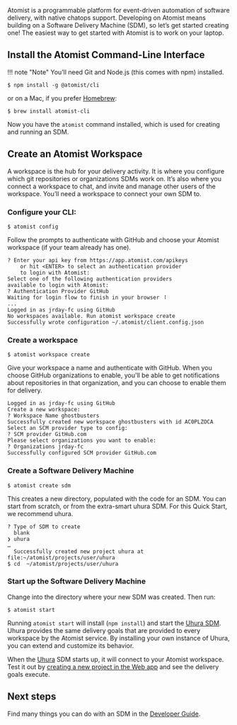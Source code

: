 Atomist is a programmable platform for event-driven automation of
software delivery, with native chatops support.  Developing on Atomist
means building on a Software Delivery Machine (SDM), so let’s get started
creating one! The easiest way to get started with Atomist is to work
on your laptop.

## Install the Atomist Command-Line Interface

!!! note "Note"
    You’ll need Git and Node.js (this comes with npm) installed.

```
$ npm install -g @atomist/cli
```

or on a Mac, if you prefer [Homebrew][brew]:

```
$ brew install atomist-cli
```

Now you have the `atomist` command installed, which is used for creating
and running an SDM.

[brew]: https://brew.sh/ (Homebrew)

## Create an Atomist Workspace

A workspace is the hub for your delivery activity. It is where you
configure which git repositories or organizations SDMs work on. It’s
also where you connect a workspace to chat, and invite and manage
other users of the workspace. You’ll need a workspace to connect your
own SDM to.

### Configure your CLI:

```
$ atomist config
```
Follow the prompts to authenticate with GitHub and choose your Atomist workspace (if your team already has one).

```
? Enter your api key from https://app.atomist.com/apikeys
    or hit <ENTER> to select an authentication provider
    to login with Atomist:
Select one of the following authentication providers
available to login with Atomist:
? Authentication Provider GitHub
Waiting for login flow to finish in your browser ⠸
...
Logged in as jrday-fc using GitHub
No workspaces available. Run atomist workspace create
Successfully wrote configuration ~/.atomist/client.config.json
```

### Create a workspace

```
$ atomist workspace create
```
Give your workspace a name and authenticate with GitHub. When you choose GitHub organizations
to enable, you'll be able to get notifications about repositories in that organization, and
you can choose to enable them for delivery.

```
Logged in as jrday-fc using GitHub
Create a new workspace:
? Workspace Name ghostbusters
Successfully created new workspace ghostbusters with id AC0PLZOCA
Select an SCM provider type to config:
? SCM provider GitHub.com
Please select organizations you want to enable:
? Organizations jrday-fc
Successfully configured SCM provider GitHub.com
```

### Create a Software Delivery Machine

```
$ atomist create sdm
```

This creates a new directory, populated with the code for an SDM. You can
start from scratch, or from the extra-smart uhura SDM. For this Quick Start,
we recommend uhura.

```
? Type of SDM to create
  blank
❯ uhura
…
  Successfully created new project uhura at file:~/atomist/projects/user/uhura
$ cd  ~/atomist/projects/user/uhura
```

### Start up the Software Delivery Machine

Change into the directory where your new SDM was created. Then run:

```
$ atomist start
```

Running `atomist start` will install (`npm install`) and start the [Uhura
SDM][uhura]. Uhura provides the same delivery goals that are provided
to every workspace by the Atomist service. By installing your own
instance of Uhura, you can extend and customize its behavior.

When the [Uhura][uhura] SDM starts up, it will connect to your Atomist
workspace. Test it out by [creating a new project in the Web
app][create-project] and see the delivery goals execute.

## Next steps

Find many things you can do with an SDM in the
[Developer Guide][developer-guide].

[uhura]: https://github.com/atomist/uhura/ (Uhura)
[developer-guide]: developer/index.md (Atomist Developer Guide)
[setup]: user/index.md (Atomist Setup)
[create-project]: https://app.atomist.com/workspace/project/project (Project Creation)
